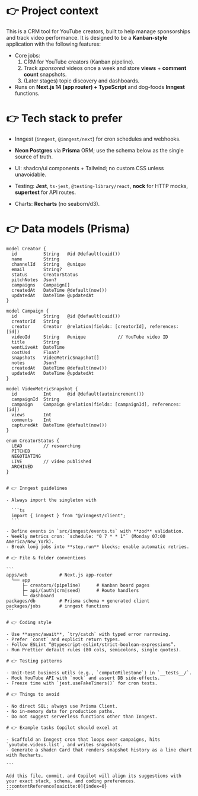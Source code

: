 # 👉 Project context

This is a CRM tool for YouTube creators, built to help manage sponsorships and track video performance.
It is designed to be a **Kanban-style** application with the following features:

- Core jobs:
  1. CRM for YouTube creators (Kanban pipeline).
  2. Track _sponsored_ videos once a week and store **views** + **comment count** snapshots.
  3. (Later stages) topic discovery and dashboards.
- Runs on **Next.js 14 (app router) + TypeScript** and dog-foods **Inngest** functions.

# 👉 Tech stack to prefer

- Inngest (`inngest`, `@inngest/next`) for cron schedules and webhooks.
- **Neon Postgres** via **Prisma** ORM; use the schema below as the single source of truth.
- UI: shadcn/ui components + Tailwind; no custom CSS unless unavoidable.

- Testing: **Jest**, `ts-jest`, `@testing-library/react`, **nock** for HTTP mocks, **supertest** for API routes.
- Charts: **Recharts** (no seaborn/d3).

# 👉 Data models (Prisma)

```prisma
model Creator {
  id          String   @id @default(cuid())
  name        String
  channelId   String   @unique
  email       String?
  status      CreatorStatus
  pitchNotes  Json?
  campaigns   Campaign[]
  createdAt   DateTime @default(now())
  updatedAt   DateTime @updatedAt
}

model Campaign {
  id          String   @id @default(cuid())
  creatorId   String
  creator     Creator  @relation(fields: [creatorId], references: [id])
  videoId     String   @unique            // YouTube video ID
  title       String
  wentLiveAt  DateTime
  costUsd     Float?
  snapshots   VideoMetricSnapshot[]
  notes       Json?
  createdAt   DateTime @default(now())
  updatedAt   DateTime @updatedAt
}

model VideoMetricSnapshot {
  id          Int      @id @default(autoincrement())
  campaignId  String
  campaign    Campaign @relation(fields: [campaignId], references: [id])
  views       Int
  comments    Int
  capturedAt  DateTime @default(now())
}

enum CreatorStatus {
  LEAD        // researching
  PITCHED
  NEGOTIATING
  LIVE        // video published
  ARCHIVED
}
```

````

# 👉 Inngest guidelines

- Always import the singleton with

  ```ts
  import { inngest } from "@/inngest/client";
  ```

- Define events in `src/inngest/events.ts` with **zod** validation.
- Weekly metrics cron: `schedule: "0 7 * * 1"` (Monday 07:00 America/New_York).
- Break long jobs into **step.run** blocks; enable automatic retries.

# 👉 File & folder conventions

```
apps/web            # Next.js app-router
  └── app
      ├─ creators/(pipeline)      # Kanban board pages
      ├─ api/(auth|crm|seed)      # Route handlers
      └─ dashboard
packages/db         # Prisma schema + generated client
packages/jobs       # inngest functions
```

# 👉 Coding style

- Use **async/await**, `try/catch` with typed error narrowing.
- Prefer `const` and explicit return types.
- Follow ESLint “@typescript-eslint/strict-boolean-expressions”.
- Run Prettier default rules (80 cols, semicolons, single quotes).

# 👉 Testing patterns

- Unit-test business utils (e.g., `computeMilestone`) in `__tests__/`.
- Mock YouTube API with `nock` and assert DB side-effects.
- Freeze time with `jest.useFakeTimers()` for cron tests.

# 👉 Things to avoid

- No direct SQL; always use Prisma Client.
- No in-memory data for production paths.
- Do not suggest serverless functions other than Inngest.

# 👉 Example tasks Copilot should excel at

- Scaffold an Inngest cron that loops over campaigns, hits `youtube.videos.list`, and writes snapshots.
- Generate a shadcn Card that renders snapshot history as a line chart with Recharts.

```

Add this file, commit, and Copilot will align its suggestions with your exact stack, schema, and coding preferences.
::contentReference[oaicite:0]{index=0}
```
````
